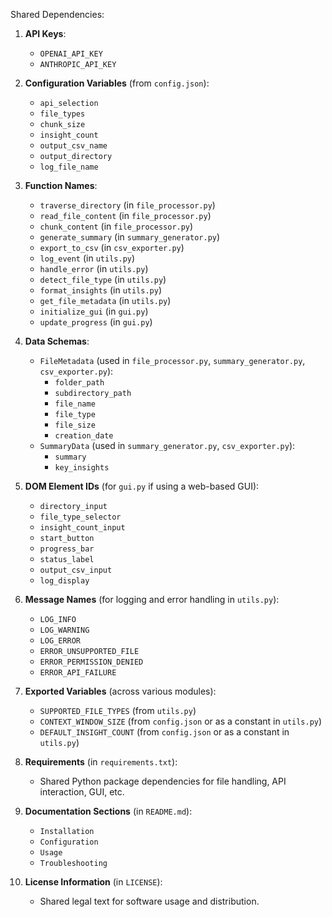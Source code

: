 Shared Dependencies:

1. **API Keys**:
   - `OPENAI_API_KEY`
   - `ANTHROPIC_API_KEY`

2. **Configuration Variables** (from `config.json`):
   - `api_selection`
   - `file_types`
   - `chunk_size`
   - `insight_count`
   - `output_csv_name`
   - `output_directory`
   - `log_file_name`

3. **Function Names**:
   - `traverse_directory` (in `file_processor.py`)
   - `read_file_content` (in `file_processor.py`)
   - `chunk_content` (in `file_processor.py`)
   - `generate_summary` (in `summary_generator.py`)
   - `export_to_csv` (in `csv_exporter.py`)
   - `log_event` (in `utils.py`)
   - `handle_error` (in `utils.py`)
   - `detect_file_type` (in `utils.py`)
   - `format_insights` (in `utils.py`)
   - `get_file_metadata` (in `utils.py`)
   - `initialize_gui` (in `gui.py`)
   - `update_progress` (in `gui.py`)

4. **Data Schemas**:
   - `FileMetadata` (used in `file_processor.py`, `summary_generator.py`, `csv_exporter.py`):
     - `folder_path`
     - `subdirectory_path`
     - `file_name`
     - `file_type`
     - `file_size`
     - `creation_date`
   - `SummaryData` (used in `summary_generator.py`, `csv_exporter.py`):
     - `summary`
     - `key_insights`

5. **DOM Element IDs** (for `gui.py` if using a web-based GUI):
   - `directory_input`
   - `file_type_selector`
   - `insight_count_input`
   - `start_button`
   - `progress_bar`
   - `status_label`
   - `output_csv_input`
   - `log_display`

6. **Message Names** (for logging and error handling in `utils.py`):
   - `LOG_INFO`
   - `LOG_WARNING`
   - `LOG_ERROR`
   - `ERROR_UNSUPPORTED_FILE`
   - `ERROR_PERMISSION_DENIED`
   - `ERROR_API_FAILURE`

7. **Exported Variables** (across various modules):
   - `SUPPORTED_FILE_TYPES` (from `utils.py`)
   - `CONTEXT_WINDOW_SIZE` (from `config.json` or as a constant in `utils.py`)
   - `DEFAULT_INSIGHT_COUNT` (from `config.json` or as a constant in `utils.py`)

8. **Requirements** (in `requirements.txt`):
   - Shared Python package dependencies for file handling, API interaction, GUI, etc.

9. **Documentation Sections** (in `README.md`):
   - `Installation`
   - `Configuration`
   - `Usage`
   - `Troubleshooting`

10. **License Information** (in `LICENSE`):
    - Shared legal text for software usage and distribution.